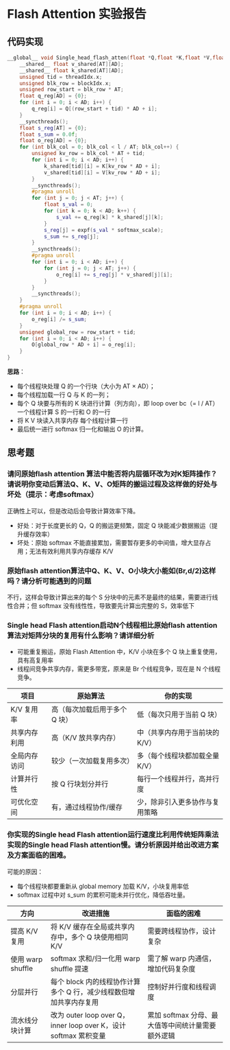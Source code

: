 # Flash Attention 实验报告

## 代码实现

```c++
__global__ void Single_head_flash_atten(float *Q,float *K,float *V,float *O,unsigned l,float softmax_scale) {
    __shared__ float v_shared[AT][AD];
    __shared__ float k_shared[AT][AD];
    unsigned tid = threadIdx.x;
    unsigned blk_row = blockIdx.x;
    unsigned row_start = blk_row * AT;
    float q_reg[AD] = {0};
    for (int i = 0; i < AD; i++) {
        q_reg[i] = Q[(row_start + tid) * AD + i];
    }
    __syncthreads();
    float s_reg[AT] = {0};
    float s_sum = 0.0f;
    float o_reg[AD] = {0};
    for (int blk_col = 0; blk_col < l / AT; blk_col++) {
        unsigned kv_row = blk_col * AT + tid;
        for (int i = 0; i < AD; i++) {
            k_shared[tid][i] = K[kv_row * AD + i];
            v_shared[tid][i] = V[kv_row * AD + i];
        }
        __syncthreads();
        #pragma unroll
        for (int j = 0; j < AT; j++) {
            float s_val = 0;
            for (int k = 0; k < AD; k++) {
                s_val += q_reg[k] * k_shared[j][k];
            }
            s_reg[j] = expf(s_val * softmax_scale);
            s_sum += s_reg[j];
        }
        __syncthreads();
        #pragma unroll
        for (int i = 0; i < AD; i++) {
            for (int j = 0; j < AT; j++) {
                o_reg[i] += s_reg[j] * v_shared[j][i];
            }
        }
        __syncthreads();
    }
    #pragma unroll
    for (int i = 0; i < AD; i++) {
        o_reg[i] /= s_sum;
    }
    unsigned global_row = row_start + tid;
    for (int i = 0; i < AD; i++) {
        O[global_row * AD + i] = o_reg[i];
    }
}
```


**思路**：
- 每个线程块处理 Q 的一个行块（大小为 AT × AD）；
- 每个线程加载一行 Q 与 K 的一列；
- 每个 Q 块要与所有的 K 块进行计算（列方向），即 loop over bc（= l / AT） 一个线程计算 S 的一行和 O 的一行
- 将 K V 块读入共享内存 每个线程计算一行
- 最后统一进行 softmax 归一化和输出 O 的计算。

## 思考题

### 请问原始flash attention 算法中能否将内层循环改为对K矩阵操作？请说明你变动后算法Q、K、V、O矩阵的搬运过程及这样做的好处与坏处（提示：考虑softmax）

正确性上可以，但是改动后会导致计算效率下降。
- 好处：对于长度更长的 Q，Q 的搬运更频繁，固定 Q 块能减少数据搬运（提升缓存效率）
- 坏处：原始 softmax 不能直接累加，需要暂存更多的中间值，增大显存占用；无法有效利用共享内存缓存 K/V

### 原始flash attention算法中Q、K、V、O小块大小能如(Br,d/2)这样吗？请分析可能遇到的问题

不行，这样会导致计算出来的每个 S 分块中的元素不是最终的结果，需要进行线性合并；但 softmax 没有线性性，导致要先计算出完整的 S，效率低下

### Single head Flash attention启动N个线程相比原始flash attention 算法对矩阵分块的复用有什么影响？请详细分析

- 可能重复搬运，原始 Flash Attention 中，K/V 小块在多个 Q 块上重复使用，具有高复用率
- 线程间竞争共享内存，需更多带宽，原来是 Br 个线程竞争，现在是 N 个线程竞争。

| 项目      | 原始算法             | 你的实现              |
| ------- | ---------------- | ----------------- |
| K/V 复用率 | 高（每次加载后用于多个 Q 块） | 低（每次只用于当前 Q 块）    |
| 共享内存利用  | 高（K/V 放共享内存）     | 中（共享内存用于当前块的 K/V） |
| 全局内存访问  | 较少（一次加载复用多次）     | 多（每个线程块都加载全量 K/V） |
| 计算并行性   | 按 Q 行块划分并行       | 每行一个线程并行，高并行度     |
| 可优化空间   | 有，通过线程协作/缓存      | 少，除非引入更多协作与复用策略   |


### 你实现的Single head Flash attention运行速度比利用传统矩阵乘法实现的Single head Flash attention慢。请分析原因并给出改进方案及方案面临的困难。

可能的原因：
- 每个线程块都要重新从 global memory 加载 K/V，小块复用率低
- softmax 过程中对 s_sum 的累积可能未并行优化，降低吞吐量。

| 方向              | 改进措施                                                   | 面临的困难                         |
| --------------- | ------------------------------------------------------ | ----------------------------- |
| 提高 K/V 复用       | 将 K/V 缓存在全局或共享内存中，多个 Q 块使用相同 K/V                       | 需要跨线程协作，设计复杂                  |
| 使用 warp shuffle | softmax 求和/归一化用 warp shuffle 提速                        | 需了解 warp 内通信，增加代码复杂度          |
| 分层并行            | 每个 block 内的线程协作计算多个 Q 行，减少线程数但增加共享内存复用                 | 控制好并行度和线程调度                   |
| 流水线分块计算         | 改为 outer loop over Q，inner loop over K，设计 softmax 累积变量 | 累加 softmax 分母、最大值等中间统计量需要额外逻辑 |
